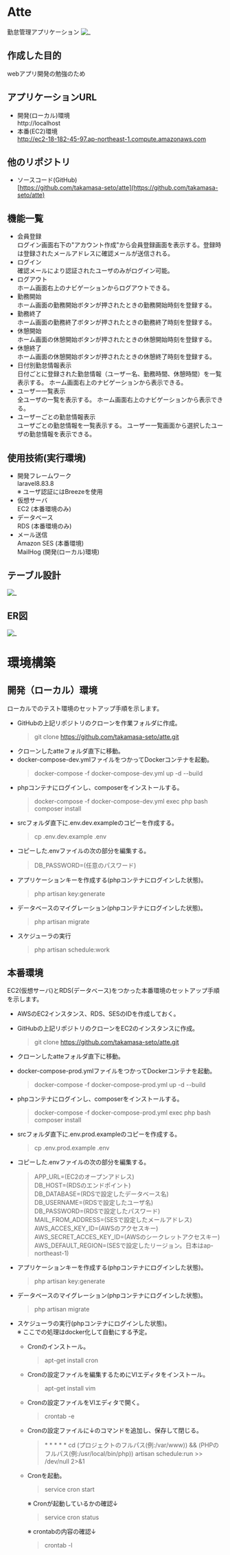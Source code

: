 # Atte
勤怠管理アプリケーション
![_](.img/atte_stamp.png)

## 作成した目的
webアプリ開発の勉強のため

## アプリケーションURL
* 開発(ローカル)環境  
  http:\//localhost
* 本番(EC2)環境  
  <a href="http://ec2-18-182-45-97.ap-northeast-1.compute.amazonaws.com" target="_blank">http://ec2-18-182-45-97.ap-northeast-1.compute.amazonaws.com</a>
  
## 他のリポジトリ
* ソースコード(GitHub)  
  [https://github.com/takamasa-seto/atte](https://github.com/takamasa-seto/atte)

## 機能一覧
  * 会員登録  
    ログイン画面右下の"アカウント作成"から会員登録画面を表示する。登録時は登録されたメールアドレスに確認メールが送信される。
  * ログイン  
    確認メールにより認証されたユーザのみがログイン可能。
  * ログアウト  
    ホーム画面右上のナビゲーションからログアウトできる。
  * 勤務開始  
    ホーム画面の勤務開始ボタンが押されたときの勤務開始時刻を登録する。
  * 勤務終了  
    ホーム画面の勤務終了ボタンが押されたときの勤務終了時刻を登録する。
  * 休憩開始  
    ホーム画面の休憩開始ボタンが押されたときの休憩開始時刻を登録する。
  * 休憩終了  
    ホーム画面の休憩開始ボタンが押されたときの休憩終了時刻を登録する。
  * 日付別勤怠情報表示  
    日付ごとに登録された勤怠情報（ユーザー名、勤務時間、休憩時間）を一覧表示する。  ホーム画面右上のナビゲーションから表示できる。
  * ユーザー一覧表示  
    全ユーザの一覧を表示する。  ホーム画面右上のナビゲーションから表示できる。
  * ユーザーごとの勤怠情報表示  
    ユーザごとの勤怠情報を一覧表示する。  ユーザー一覧画面から選択したユーザの勤怠情報を表示できる。

## 使用技術(実行環境)
  * 開発フレームワーク  
    laravel8.83.8  
    ※ ユーザ認証にはBreezeを使用
  * 仮想サーバ  
    EC2 (本番環境のみ)
  * データベース  
    RDS (本番環境のみ)
  * メール送信  
    Amazon SES (本番環境)  
    MailHog (開発(ローカル)環境)

## テーブル設計
![_](.img/db_tables.png)

## ER図
![_](.img/er.drawio.png)

# 環境構築
## 開発（ローカル）環境
ローカルでのテスト環境のセットアップ手順を示します。  
* GitHubの上記リポジトリのクローンを作業フォルダに作成。
  > git clone https://github.com/takamasa-seto/atte.git
* クローンしたatteフォルダ直下に移動。
* docker-compose-dev.ymlファイルをつかってDockerコンテナを起動。
  > docker-compose -f docker-compose-dev.yml up -d --build  
* phpコンテナにログインし、composerをインストールする。
  > docker-compose -f docker-compose-dev.yml exec php bash  
  > composer install  
* srcフォルダ直下に.env.dev.exampleのコピーを作成する。
  > cp .env.dev.example .env  
* コピーした.envファイルの次の部分を編集する。
  > DB_PASSWORD=(任意のパスワード)  
* アプリケーションキーを作成する(phpコンテナにログインした状態)。
  > php artisan key:generate  
* データベースのマイグレーション(phpコンテナにログインした状態)。
  > php artisan migrate  
* スケジューラの実行
  > php artisan schedule:work

## 本番環境
EC2(仮想サーバ)とRDS(データベース)をつかった本番環境のセットアップ手順を示します。
* AWSのEC2インスタンス、RDS、SESのIDを作成しておく。
* GitHubの上記リポジトリのクローンをEC2のインスタンスに作成。
  > git clone https://github.com/takamasa-seto/atte.git
* クローンしたatteフォルダ直下に移動。
* docker-compose-prod.ymlファイルをつかってDockerコンテナを起動。
  > docker-compose -f docker-compose-prod.yml up -d --build  
* phpコンテナにログインし、composerをインストールする。
  > docker-compose -f docker-compose-prod.yml exec php bash  
  > composer install  
* srcフォルダ直下に.env.prod.exampleのコピーを作成する。
  > cp .env.prod.example .env
* コピーした.envファイルの次の部分を編集する。
  > APP_URL=(EC2のオープンアドレス)  
  > DB_HOST=(RDSのエンドポイント)  
  > DB_DATABASE=(RDSで設定したデータベース名)  
  > DB_USERNAME=(RDSで設定したユーザ名)  
  > DB_PASSWORD=(RDSで設定したパスワード)  
  > MAIL_FROM_ADDRESS=(SESで設定したメールアドレス)  
  > AWS_ACCES_KEY_ID=(AWSのアクセスキー)  
  > AWS_SECRET_ACCES_KEY_ID=(AWSのシークレットアクセスキー)  
  > AWS_DEFAULT_REGION=(SESで設定したリージョン。日本はap-northeast-1)  

* アプリケーションキーを作成する(phpコンテナにログインした状態)。
  > php artisan key:generate  
* データベースのマイグレーション(phpコンテナにログインした状態)。
  > php artisan migrate  
* スケジューラの実行(phpコンテナにログインした状態)。  
  ※ ここでの処理はdocker化して自動にする予定。
  * Cronのインストール。  
    > apt-get install cron  
  * Cronの設定ファイルを編集するためにVIエディタをインストール。  
    > apt-get install vim  
  * Cronの設定ファイルをVIエディタで開く。
    > crontab -e  
  * Cronの設定ファイルに↓のコマンドを追加し、保存して閉じる。
    > \* * * * * cd (プロジェクトのフルパス(例:/var/www)) && (PHPのフルパス(例:/usr/local/bin/php)) artisan schedule:run >> /dev/null 2>&1  
  * Cronを起動。  
    > service cron start  

    ※ Cronが起動しているかの確認↓  
      > service cron status  

    ※ crontabの内容の確認↓  
      > crontab -l  
